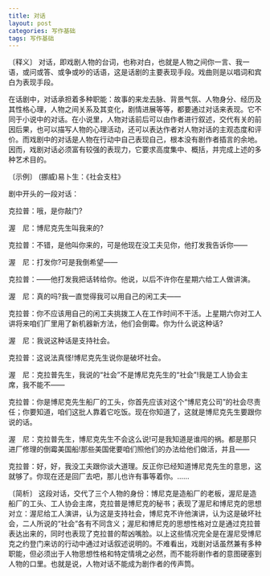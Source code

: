```yaml
---
title: 对话
layout: post
categories: 写作基础
tags: 写作基础
---
```


〔释义〕 对话，即戏剧人物的台词，也称对白，也就是人物之间你一言、我一语，或问或答、或争或吵的话语，这是话剧的主要表现手段。戏曲则是以唱词和宾白为表现手段。

在话剧中，对话承担着多种职能：故事的来龙去脉、背景气氛、人物身分、经历及其性格心理，人物之间关系及其变化，剧情进展等等，都要通过对话来表现。它不同于小说中的对话。在小说里，人物对话前后可以由作者进行叙述，交代有关的前因后果，也可以描写人物的心理活动，还可以表达作者对人物对话的主观态度和评价。而戏剧中的对话是人物在行动中自己表现自己，根本没有剧作者插言的余地。因而，戏剧对话必须富有较强的表现力，它要求高度集中、概括，并完成上述的多种艺术目的。

〔示例〕 (挪威)易卜生：《社会支柱》

剧中开头的一段对话：

克拉普：哦，是你敲门?

渥　尼：博尼克先生叫我来的?

克拉普：不错，是他叫你来的，可是他现在没工夫见你，他打发我告诉你——

渥　尼：打发你?可是我倒希望——

克拉普：——他打发我把话转给你。他说，以后不许你在星期六给工人做讲演。

渥　尼：真的吗?我一直觉得我可以用自己的闲工夫——

克拉普：你不应该用自己的闲工夫挑拨工人在工作时间不干活。上星期六你对工人讲将来咱们厂里用了新机器新方法，他们会倒霉。你为什么说这种话?

渥　尼：我说这种话是支持社会。

克拉普：这说法真怪!博尼克先生说你是破坏社会。

渥　尼：克拉普先生，我说的“社会”不是博尼克先生的“社会”!我是工人协会主席，我不能不——

克拉普：你是博尼克先生船厂的工头，你首先应该对这个“博尼克公司”的社会尽责任；你要知道，咱们这批人靠着它吃饭。现在你知道了，这就是博尼克先生要跟你说的话。

渥　尼：克拉普先生，博尼克先生不会这么说!可是我知道是谁闯的祸。都是那只进厂修理的倒霉美国船!那些美国佬要咱们照他们的办法给他们做活，并且——

克拉普：好，好，我没工夫跟你谈大道理。反正你已经知道博尼克先生的意思，这就够了。你现在还是回厂去吧，那儿也许有事等着你。……

〔简析〕 这段对话，交代了三个人物的身份：博尼克是造船厂的老板，渥尼是造船厂的工头、工人协会主席，克拉普是博尼克的秘书；表现了渥尼和博尼克的思想对立：渥尼给工人演讲，认为这是支持社会，博尼克不许他演讲，认为这是破坏社会，二人所说的“社会”各有不同含义；渥尼和博尼克的思想性格对立是通过克拉普表达出来的，同时也表现了克拉普的帮凶嘴脸。以上这些情况完全是在渥尼受博尼克之约登门来访的行动中通过对话叙述说明的。不难看出，戏剧对话虽然兼有多种职能，但必须出于人物思想性格和特定情境之必然，而不能将剧作者的意图硬塞到人物的口里。也就是说，人物对话不能成为剧作者的传声筒。 